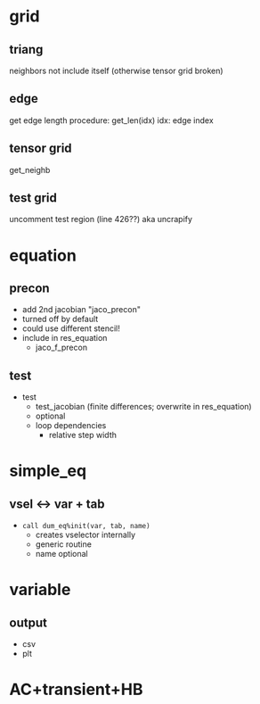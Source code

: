 # grid
## triang
neighbors
  not include itself (otherwise tensor grid broken)

## edge
get edge length
  procedure: get_len(idx)
  idx: edge index

## tensor grid
get_neighb

## test grid
uncomment test region (line 426??)
  aka uncrapify

# equation
## precon
- add 2nd jacobian "jaco_precon"
- turned off by default
- could use different stencil!
- include in res_equation
  - jaco_f_precon

## test
- test
  - test_jacobian (finite differences; overwrite in res_equation)
  - optional
  - loop dependencies
    - relative step width

# simple_eq
## vsel <-> var + tab
- `call dum_eq%init(var, tab, name)`
  - creates vselector internally
  - generic routine
  - name optional

# variable
## output
- csv
- plt

# AC+transient+HB
